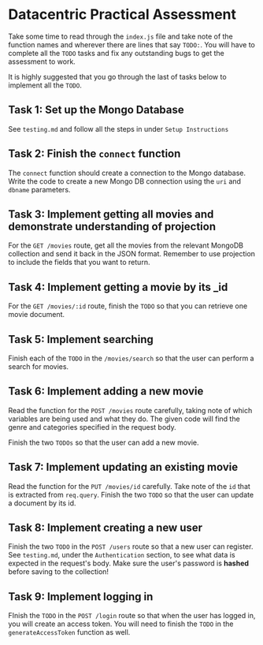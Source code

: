 # Datacentric Practical Assessment

Take some time to read through the `index.js` file and take note of the function names and wherever there are lines that say `TODO:`. You will have to complete all the `TODO` tasks and fix any outstanding bugs to get the assessment to work.

It is highly suggested that you go through the last of tasks below to implement all the `TODO`.

## Task 1: Set up the Mongo Database

See `testing.md` and follow all the steps in under `Setup Instructions`

## Task 2: Finish the `connect` function

The `connect` function should create a connection to the Mongo database. Write the code to create a new Mongo DB connection using the `uri` and `dbname` parameters.

## Task 3: Implement getting all movies and demonstrate understanding of projection

For the `GET /movies` route, get all the movies from the relevant MongoDB collection and send it back in the JSON format. Remember to use projection to include the fields that you want to return.

## Task 4: Implement getting a movie by its \_id

For the `GET /movies/:id` route, finish the `TODO` so that you can retrieve one movie document.

## Task 5: Implement searching

Finish each of the `TODO` in the `/movies/search` so that the user can perform a search for movies.

## Task 6: Implement adding a new movie

Read the function for the `POST /movies` route carefully, taking note of which variables are being used and what they do. The given code will find the genre and categories specified in the request body.

Finish the two `TODOs` so that the user can add a new movie.

## Task 7: Implement updating an existing movie

Read the function for the `PUT /movies/id` carefully. Take note of the `id` that is extracted from `req.query`. Finish the two `TODO` so that the user can update a document by its id.

## Task 8: Implement creating a new user

Finish the two `TODO` in the `POST /users` route so that a new user can register. See `testing.md`, under the `Authentication` section, to see what data is expected in the request's body. Make sure the user's password is **hashed** before saving to the collection!

## Task 9: Implement logging in

FInish the `TODO` in the `POST /login` route so that when the user has logged in, you will create an access token. You will need to finish the `TODO` in the `generateAccessToken` function as well.
